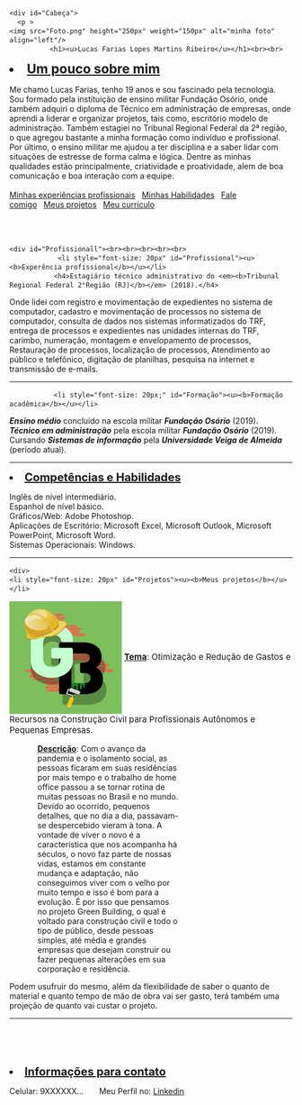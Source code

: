 <!DOCTYPE html>
<html lang="pt-br">

  <head>
    <title>portifólio</title>
    <meta charset="utf-8">
      
      
  </head>
  
  <body>
 
 
    <div id="Cabeça">                                       
      <p >
    <img src="Foto.png" height="250px" weight="150px" alt="minha foto" align="left"/>
              <h1><u>Lucas Farias Lopes Martins Ribeiro</u></h1><br><br>
<div class="Sobre">
          <p><li style="font-size: 23px"><b><u>Um pouco sobre mim</u></b></li></p>
      <P>Me chamo Lucas Farias, tenho 19 anos e sou fascinado pela tecnologia.<br>
        Sou formado pela instituição de ensino militar Fundação Osório, onde também adquiri o diploma de Técnico em administração de empresas, onde aprendi a liderar e organizar projetos, tais como, escritório modelo de administração. Também estagiei no Tribunal Regional Federal da 2ª região, o que agregou bastante a minha formação como indivíduo e profissional. Por último, o ensino militar me ajudou a ter disciplina e a saber lidar com situações de estresse de forma calma e lógica. 
Dentre as minhas qualidades estão principalmente, criatividade e proatividade, alem de boa comunicação e boa interação com a equipe.<br><br>
<a href="#Profissional">Minhas experiências profissionais</a>&nbsp;&nbsp;&nbsp;<a href="#Habilidades">Minhas Habilidades</a>&nbsp;&nbsp;&nbsp;<a href="#contato">Fale comigo</a>&nbsp;&nbsp;&nbsp;<a href="#Projetos">Meus projetos</a>&nbsp;&nbsp;&nbsp;<a href="https://lucasfarias07.github.io/Curriculo/">Meu currículo</a>
    </P>
</div>
         </p>  <br><br>
      </div> 
     
             
    <div id="Profissionall"><br><br><br><br><br>
                <li style="font-size: 20px" id="Profissional"><u><b>Experência profissional</b></u></li>
               <h4>Estagiário técnico administrativo do <em><b>Tribunal Regional Federal 2°Região (RJ)</b></em> (2018).</h4>
<p>
                 Onde lidei com registro e movimentação de expedientes no sistema de computador, cadastro e movimentação de processos no sistema de computador, consulta de dados nos sistemas informatizados do TRF, entrega de processos e expedientes nas unidades internas do TRF, carimbo, numeração, montagem e envelopamento de processos, Restauração de processos, localização de processos, Atendimento ao público e telefônico, digitação de planilhas, pesquisa na internet e transmissão de e-mails.
</p>
    </div>
               <hr>
              
               <li style="font-size: 20px;" id="Formação"><u><b>Formação acadêmica</b></u></li>
 <p id="Formaçãoo">
                <em><b>Ensino médio</b></em> concluido na escola militar <em><b>Fundação Osório</b></em> (2019).<br>
                <em><b>Técnico em administração</b></em> pela escola militar <em><b>Fundação Osório</b></em> (2019).<br>
                Cursando <em><b>Sistemas de informação</b></em> pela <em><b>Universidade Veiga de Almeida</b></em> (período atual).<br>
</p>
    <hr>
    <div id="Habilidadess">
    <div id="Habilidades">
                <li style="font-size: 20px" id="Habilidades"><u><b>Competências e Habilidades</b></u></li>   
<p>
                 Inglês de nível intermediário.<br>
                 Espanhol de nível básico.<br>
                 Gráficos/Web: Adobe Photoshop.<br>
                 Aplicações de Escritório: Microsoft Excel, Microsoft Outlook, Microsoft PowerPoint, Microsoft Word.<br>
                 Sistemas Operacionais: Windows.<br>
</p>
        </div>
        </div>
    <hr>
    
    
    <div>
    <li style="font-size: 20px" id="Projetos"><u><b>Meus projetos</b></u></li>   
<p style="font-size: 15px">
        <img src="green.jpg" width="200px" alt="logo" align="center"/>
    <u><b>Tema</b></u>:
Otimização e Redução de Gastos e Recursos na Construção Civil para Profissionais Autônomos e Pequenas Empresas.
    <p style="margin-left: 50px; margin-right: 40%"><u><b>Descrição</b></u>: Com o avanço da pandemia e o isolamento social, as pessoas ficaram em suas residências por mais tempo e o trabalho de home office passou a se tornar rotina de muitas pessoas no Brasil e no mundo.
    Devido ao ocorrido, pequenos detalhes, que no dia a dia, passavam-se despercebido vieram à tona.
A vontade de viver o novo é a característica que nos acompanha há séculos, o novo faz parte de nossas vidas, estamos em constante mudança e adaptação, não conseguimos viver com o velho por muito tempo e isso é bom para a evolução.
É por isso que pensamos no projeto Green Building, o qual é voltado para construção civil e todo o tipo de público, desde pessoas simples, até média e grandes empresas que desejam construir ou fazer pequenas alterações em sua corporação e residência.

Podem usufruir do mesmo, além da flexibilidade de saber o quanto de material e quanto tempo de mão de obra vai ser gasto, terá também uma projeção de quanto vai custar o projeto.
        </p>
</p>
    </div>
<hr><br><br><br><br>
    <div class="Contatoo">
               <li style="font-size: 20px" id="contato"><u><b>Informações para contato</b></u></li> 
        <p>             Celular: 9XXXXXX... &nbsp;&nbsp;&nbsp;&nbsp;&nbsp;&nbsp;Meu Perfil no:  <a href="https://www.linkedin.com/in/lucas-farias-099a4b1b2/" >Linkedin</a>
      
      
</p>
 </div>     
      
  </body>
</html>
